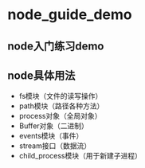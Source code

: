 # node_guide_demo
node入门练习demo
-------
## node具体用法
- fs模块（文件的读写操作）
- path模块（路径各种方法）
- process对象（全局对象）
- Buffer对象（二进制）
- events模块（事件）
- stream接口（数据流）
- child_process模块（用于新建子进程）
